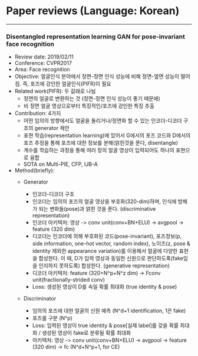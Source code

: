 # Paper reviews (Language: Korean)

---

### Disentangled representation learning GAN for pose-invariant face recognition
- Review date: 2019/02/11
- Conference: CVPR2017
- Area: Face recognition
- Objective: 얼굴인식 분야에서 정면-정면 인식 성능에 비해 정면-옆면 성능이 떨어짐. 즉, 포즈에 강인한 얼굴인식(PIFR)이 필요
- Related work(PIFR): 두 갈래로 나뉨 
  - 정면의 얼굴로 변환하는 것 (정면-정면 인식 성능이 좋기 때문에)
  - 비 정면 얼굴 영상으로부터 특징적인/포즈에 강인한 특징 추출
- Contribution: 4가지
  - 어떤 임의의 방향에서도 얼굴을 돌리거나/정면화 할 수 있는 인코더-디코더 구조의 generator 제안
  - 표현 학습(representation learning)에 있어서 G에서의 포즈 코드와 D에서의 포즈 추정을 통해 포즈에 대한 정보를 분해(얽힌것을 푼다, disentangle)
  - 계수를 학습하는 과정을 통해 여러 장의 얼굴 영상이 입력되어도 하나의 표현으로 융합
  - SOTA on Multi-PIE, CFP, IJB-A
- Method(briefly): 
  - Generator
    - 인코더-디코더 구조
    - 인코더는 임의의 포즈의 얼굴 영상을 부호화(320-dim)하며, 인식에 방해가 되는 변화들(pose)과 얽힌 것을 푼다. (discriminative representation)
    - 인코더 아키텍처: 영상 -> conv unit(conv+BN+ELU) -> avgpool -> feature (320 dim)
    - 디코더는 인코더에 의해 부호화된 코드(pose-invariant), 포즈정보(p, side information, one-hot vector, random index), 노이즈(z, pose & identity 제외한 appearance variation)를 이용해서 얼굴에 다양한 표현을 합성한다. 이 때, D가 입력 영상과 동일한 신원으로 판단하도록(fake임을 인지하지 못하도록) 합성한다. (generative representation)
    - 디코더 아키텍처: feature (320+N^p+N^z dim) -> Fconv unit(fractionally-strided conv)
    - Loss: 생성된 영상이 D를 속일 확률 최대화 (true identity & pose)
    
  - Discriminator
    - 임의의 포즈에 대한 얼굴의 신원 예측 (N^d+1 identification, 1은 fake)
    - 포즈를 구분 (N^p)
    - Loss: 입력된 영상이 true identity & pose[실제 label]를 갖을 확률 최대화 / 생성된 영상이 fake로 분류될 확률 최대화
    - 아키텍처: 영상 -> conv unit(conv+BN+ELU) -> avgpool -> feature (320 dim) -> fc (N^d+N^p+1, for CE)
 
